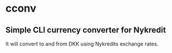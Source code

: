 # cconv
## Simple CLI currency converter for Nykredit
It will convert to and from DKK using Nykredits exchange rates.
